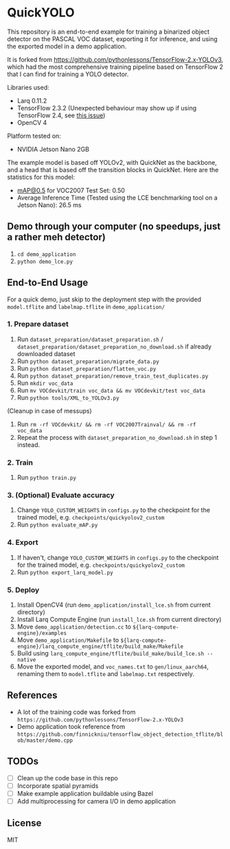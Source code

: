 # QuickYOLO

This repository is an end-to-end example for training a binarized object detector on the PASCAL VOC dataset, exporting it for inference, and using the exported model in a demo application. 

It is forked from https://github.com/pythonlessons/TensorFlow-2.x-YOLOv3, which had the most comprehensive training pipeline based on TensorFlow 2 that I can find for training a YOLO detector.

Libraries used:

- Larq 0.11.2
- TensorFlow 2.3.2 (Unexpected behaviour may show up if using TensorFlow 2.4, see [this issue](https://github.com/tehtea/QuickYOLO/issues/3))
- OpenCV 4

Platform tested on:

- NVIDIA Jetson Nano 2GB

The example model is based off YOLOv2, with QuickNet as the backbone, and a head that is based off the transition blocks in QuickNet. Here are the statistics for this model:

- mAP@0.5 for VOC2007 Test Set: 0.50
- Average Inference Time (Tested using the LCE benchmarking tool on a Jetson Nano):  26.5 ms


## Demo through your computer (no speedups, just a rather meh detector)
1. `cd demo_application`
2. `python demo_lce.py`

## End-to-End Usage
For a quick demo, just skip to the deployment step with the provided 
`model.tflite` and `labelmap.tflite` in `demo_application/`

### 1. Prepare dataset
1. Run `dataset_preparation/dataset_preparation.sh` / `dataset_preparation/dataset_preparation_no_download.sh` if already downloaded dataset
2. Run `python dataset_preparation/migrate_data.py`
3. Run `python dataset_preparation/flatten_voc.py`
4. Run `python dataset_preparation/remove_train_test_duplicates.py`
4. Run `mkdir voc_data` 
5. Run `mv VOCdevkit/train voc_data && mv VOCdevkit/test voc_data`
6. Run `python tools/XML_to_YOLOv3.py`

(Cleanup in case of messups)
1. Run `rm -rf VOCdevkit/ && rm -rf VOC2007Trainval/ && rm -rf voc_data`
2. Repeat the process with `dataset_preparation_no_download.sh` in step 1 instead.

### 2. Train
1. Run `python train.py`

### 3. (Optional) Evaluate accuracy
1. Change `YOLO_CUSTOM_WEIGHTS` in `configs.py` to the checkpoint for the trained model, e.g. `checkpoints/quickyolov2_custom`
2. Run `python evaluate_mAP.py`

### 4. Export
1. If haven't, change `YOLO_CUSTOM_WEIGHTS` in `configs.py` to the checkpoint for the trained model, e.g. `checkpoints/quickyolov2_custom`
2. Run `python export_larq_model.py`

### 5. Deploy
1. Install OpenCV4 (run `demo_application/install_lce.sh` from current directory)
2. Install Larq Compute Engine (run `install_lce.sh` from current directory)
3. Move `demo_application/detection.cc` to `${larq-compute-engine}/examples`
4. Move `demo_application/Makefile` to `${larq-compute-engine}/larq_compute_engine/tflite/build_make/Makefile`
5. Build using `larq_compute_engine/tflite/build_make/build_lce.sh --native`
6. Move the exported model, and `voc_names.txt` to `gen/linux_aarch64`, renaming them to `model.tflite` and `labelmap.txt` respectively.

## References
- A lot of the training code was forked from `https://github.com/pythonlessons/TensorFlow-2.x-YOLOv3`
- Demo application took reference from `https://github.com/finnickniu/tensorflow_object_detection_tflite/blob/master/demo.cpp`

## TODOs
- [ ] Clean up the code base in this repo
- [ ] Incorporate spatial pyramids
- [ ] Make example application buildable using Bazel
- [ ] Add multiprocessing for camera I/O in demo application

## License
MIT
